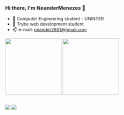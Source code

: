 ### Hi there, I'm NeanderMenezes 👋

- 🔭 Computer Engineering student - UNINTER
- 🌱 Trybe web development student
- 📫 e-mail: neander2801@gmail.com

<div>
  <a href="https://github.com/neandermenezes">
  <a href="https://www.linkedin.com/in/neandermenezes/">
  <img height="180em" src="https://github-readme-stats.vercel.app/api?username=neandermenezes&show_icons=true&theme=dracula&include_all_commits=true&count_private=true"/>
  <img height="180em" src="https://github-readme-stats.vercel.app/api/top-langs/?username=neandermenezes&layout=compact&langs_count=7&theme=dracula"/>
</div>

  
  ##
  
  <div> 
  <a href = "mailto:neander2801@gmail.com"><img src="https://img.shields.io/badge/-Gmail-%23333?style=for-the-badge&logo=gmail&logoColor=white" target="_blank"></a>
  <a href="https://www.linkedin.com/in/neandermenezes/" target="_blank"><img src="https://img.shields.io/badge/-LinkedIn-%230077B5?style=for-the-badge&logo=linkedin&logoColor=white" target="_blank"></a>
</div>
